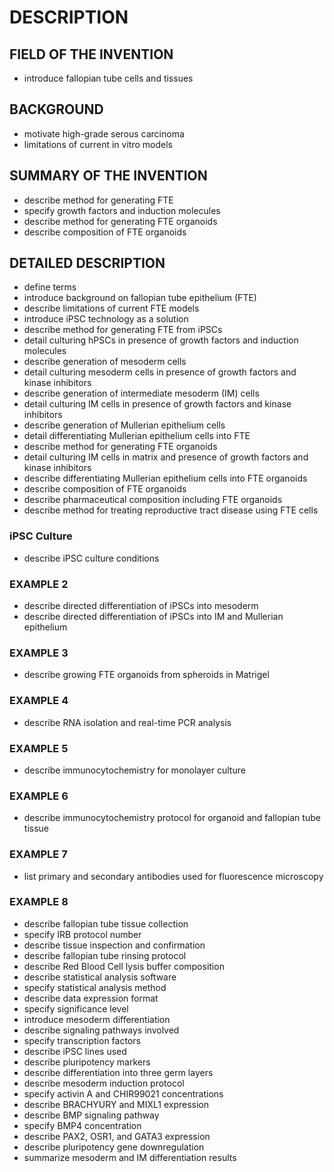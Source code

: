 # DESCRIPTION

## FIELD OF THE INVENTION

- introduce fallopian tube cells and tissues

## BACKGROUND

- motivate high-grade serous carcinoma
- limitations of current in vitro models

## SUMMARY OF THE INVENTION

- describe method for generating FTE
- specify growth factors and induction molecules
- describe method for generating FTE organoids
- describe composition of FTE organoids

## DETAILED DESCRIPTION

- define terms
- introduce background on fallopian tube epithelium (FTE)
- describe limitations of current FTE models
- introduce iPSC technology as a solution
- describe method for generating FTE from iPSCs
- detail culturing hPSCs in presence of growth factors and induction molecules
- describe generation of mesoderm cells
- detail culturing mesoderm cells in presence of growth factors and kinase inhibitors
- describe generation of intermediate mesoderm (IM) cells
- detail culturing IM cells in presence of growth factors and kinase inhibitors
- describe generation of Mullerian epithelium cells
- detail differentiating Mullerian epithelium cells into FTE
- describe method for generating FTE organoids
- detail culturing IM cells in matrix and presence of growth factors and kinase inhibitors
- describe differentiating Mullerian epithelium cells into FTE organoids
- describe composition of FTE organoids
- describe pharmaceutical composition including FTE organoids
- describe method for treating reproductive tract disease using FTE cells

### iPSC Culture

- describe iPSC culture conditions

### EXAMPLE 2

- describe directed differentiation of iPSCs into mesoderm
- describe directed differentiation of iPSCs into IM and Mullerian epithelium

### EXAMPLE 3

- describe growing FTE organoids from spheroids in Matrigel

### EXAMPLE 4

- describe RNA isolation and real-time PCR analysis

### EXAMPLE 5

- describe immunocytochemistry for monolayer culture

### EXAMPLE 6

- describe immunocytochemistry protocol for organoid and fallopian tube tissue

### EXAMPLE 7

- list primary and secondary antibodies used for fluorescence microscopy

### EXAMPLE 8

- describe fallopian tube tissue collection
- specify IRB protocol number
- describe tissue inspection and confirmation
- describe fallopian tube rinsing protocol
- describe Red Blood Cell lysis buffer composition
- describe statistical analysis software
- specify statistical analysis method
- describe data expression format
- specify significance level
- introduce mesoderm differentiation
- describe signaling pathways involved
- specify transcription factors
- describe iPSC lines used
- describe pluripotency markers
- describe differentiation into three germ layers
- describe mesoderm induction protocol
- specify activin A and CHIR99021 concentrations
- describe BRACHYURY and MIXL1 expression
- describe BMP signaling pathway
- specify BMP4 concentration
- describe PAX2, OSR1, and GATA3 expression
- describe pluripotency gene downregulation
- summarize mesoderm and IM differentiation results

